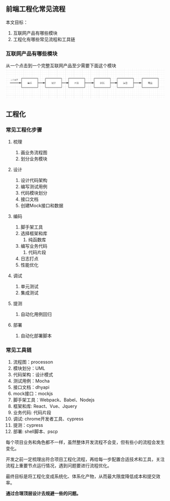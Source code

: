 ## 前端工程化常见流程

本文目标：
1. 互联网产品有哪些模块
2. 工程化有哪些常见流程和工具链



### 互联网产品有哪些模块
从一个点击到一个完整互联网产品至少需要下面这个模块
![ff_liuchengtu.png](../static/ff_liuchengtu.png)

## 工程化

### 常见工程化步骤

1. 梳理
    1. 画业务流程图
    2. 划分业务模块

2. 设计
    1. 设计代码架构
    2. 编写测试用例
    3. 代码模块划分
    4. 接口文档
    5. 创建Mock接口和数据

3. 编码
    1. 脚手架工具
    2. 选择框架和库
        1. 纯函数库
    3. 编写业务代码
        1. 代码片段    
    4. 日志打点
    5. 性能优化

4. 调试
    1. 单元测试
    2. 集成测试
    
5. 提测
    1. 自动化用例回归

6. 部署
    1. 自动化部署脚本

### 常见工具链

1. 流程图：processon
2. 模块划分：UML
3. 代码架构：设计模式
4. 测试用例：Mocha
5. 接口文档：dhyapi
6. mock接口：mockjs
7. 脚手架工具：Webpack、Babel、Nodejs
8. 框架和库: React、Vue、Jquery
9. 业务代码: 代码片段
10. 调试: chrome开发者工具、cypress
11. 提测：cypress
12. 部署: shell脚本、pscp


每个项目业务和角色都不一样，虽然整体开发流程不会变，但有些小的流程会发生变化。

开发之前一定梳理出符合项目工程化流程，再给每一步配置合适技术和工具，关注流程上重要节点运行情况，遇到问题要进行流程优化。

最终目标是将工程化变成系统化、体系化产物，从而最大限度降低成本和提交效率。

__通过合理顶层设计去规避一些的问题。__